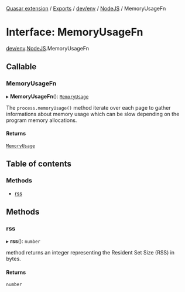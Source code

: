 [Quasar extension](../index.md) / [Exports](../modules.md) / [dev/env](../modules/dev_env.md) / [NodeJS](../modules/dev_env.NodeJS.md) / MemoryUsageFn

# Interface: MemoryUsageFn

[dev/env](../modules/dev_env.md).[NodeJS](../modules/dev_env.NodeJS.md).MemoryUsageFn

## Callable

### MemoryUsageFn

▸ **MemoryUsageFn**(): [`MemoryUsage`](dev_env.NodeJS.MemoryUsage.md)

The `process.memoryUsage()` method iterate over each page to gather informations about memory
usage which can be slow depending on the program memory allocations.

#### Returns

[`MemoryUsage`](dev_env.NodeJS.MemoryUsage.md)

## Table of contents

### Methods

- [rss](dev_env.NodeJS.MemoryUsageFn.md#rss)

## Methods

### rss

▸ **rss**(): `number`

method returns an integer representing the Resident Set Size (RSS) in bytes.

#### Returns

`number`
